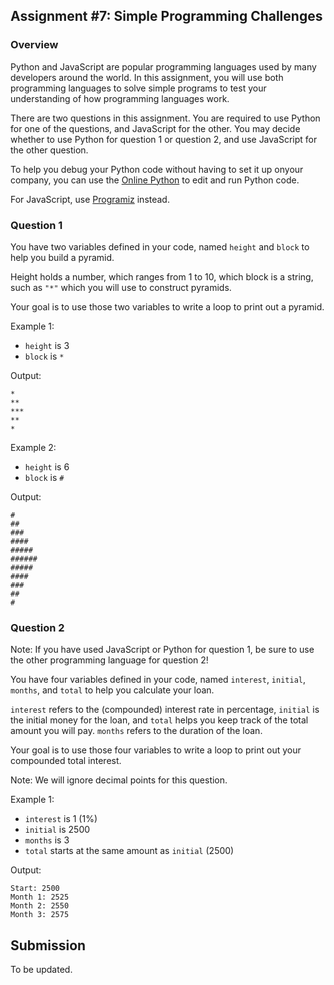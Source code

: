 ## Assignment #7: Simple Programming Challenges

### Overview

Python and JavaScript are popular programming languages used by many developers
around the world. In this assignment, you will use both programming languages to
solve simple programs to test your understanding of how programming languages
work.

There are two questions in this assignment. You are required to use Python for
one of the questions, and JavaScript for the other. You may decide whether to
use Python for question 1 or question 2, and use JavaScript for the other
question.

To help you debug your Python code without having to set it up onyour company,
you can use the [Online Python][online-python] to edit and run Python code.

For JavaScript, use [Programiz][programiz] instead.

### Question 1

You have two variables defined in your code, named `height` and `block` to help
you build a pyramid.

Height holds a number, which ranges from 1 to 10, which block is a string, such
as `"*"` which you will use to construct pyramids.

Your goal is to use those two variables to write a loop to print out a pyramid.

Example 1:
- `height` is 3
- `block` is `*`

Output:

```
*
**
***
**
*
```

Example 2:
- `height` is 6
- `block` is `#`

Output:

```
#
##
###
####
#####
######
#####
####
###
##
#
```

### Question 2

Note: If you have used JavaScript or Python for question 1, be sure to use the
other programming language for question 2!

You have four variables defined in your code, named `interest`, `initial`,
`months`, and `total` to help you calculate your loan.

`interest` refers to the (compounded) interest rate in percentage, `initial` is the initial
money for the loan, and `total` helps you keep track of the total amount you
will pay. `months` refers to the duration of the loan.

Your goal is to use those four variables to write a loop to print out your
compounded total interest.

Note: We will ignore decimal points for this question.


Example 1:
- `interest` is 1 (1%)
- `initial` is 2500
- `months` is 3
- `total` starts at the same amount as `initial` (2500)

Output:

```
Start: 2500
Month 1: 2525
Month 2: 2550
Month 3: 2575
```


## Submission

To be updated.


[online-python]: https://www.online-python.com/
[programiz]: https://www.programiz.com/javascript/online-compiler/